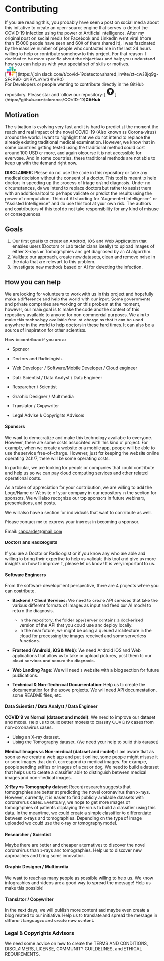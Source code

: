 # Contributing

<div class=text-justify>
If you are reading this, you probably have seen a post on social media about this initiative to create an open-source engine that serves to detect the COVID-19 infection using the power of Artificial Intelligence. After my original post on social media for Facebook and LinkedIn went viral (more than 15,000 people have seen and 600 of them shared it), I was fascinated by the massive number of people who contacted me in the last 24 hours willing to help or contribute somehow to this project. For that reason, I decided to be more specific about the objectives and help you understand how you can help us with your special set of skills or motives.

<br/>
[<img src="resources/slack_logo.png" width="30px" height="30px">](https://join.slack.com/t/covid-19detector/shared_invite/zt-cw28jq9g-2FcPBD~zNRYLnVhr34hrRQ)

<br/>
For Developers or people wanting to contribute directly in the GitHub repository. Please star and follow our repository:
[<img src="resources/github_logo.png" width="30px" height="30px">](https://github.com/elcronos/COVID-19)<b>GitHub</b>

## Motivation
The situation is evolving very fast and it is hard to predict at the moment the reach and real impact of the novel COVID-19 (Also known as Corona-virus) around the world. I want to highlight that we do not intend to replace the already existing traditional medical examination. However, we know that in some countries getting tested using the traditional method could cost around 100 USD or more, and again ofcourse it is not accessible for everyone. And in some countries, these traditional methods are not able to keep up with the demand right now.

**DISCLAIMER:** Please do not use the code in this repository or take any medical decision without the consent of a doctor. This tool is meant to help doctors in speeding up the process of triage or/and diagnosis. Under no circumstances, do we intend to replace doctors but rather to assist them with an additional tool to perhaps validate or predict the results using the power of computation. Think of AI standing for "Augmented Intelligence" or "Assisted Intelligence" and do use this tool at your own risk. The authors and contributors of this tool do not take responsibility for any kind of misuse or consequences.

## Goals
1. Our first goal is to create an Android, iOS and Web Application that enables users (Doctors or Lab technicians ideally) to upload images of either X-rays or Tomographies and get diagnosed by an AI algorithm.
2. Validate our approach, create new datasets, clean and remove noise in the data that are relevant to this problem.
3. Investigate new methods based on AI for detecting the infection.

## How you can help
We are looking for volunteers to work with us in this project and hopefully make a difference and help the world with our input. Some governments and private companies are working on this problem at the moment, however, our main goal is to make the code and the content of this repository available to anyone for non-commercial purposes. We aim to make this technology available free-of-charge so that it can be used anywhere in the world to help doctors in these hard times. It can also be a source of inspiration for other scientists.

How to contribute if you are a:

- Sponsor

- Doctors and Radiologists

- Web Developer / Software/Mobile Developer / Cloud engineer

- Data Scientist / Data Analyst / Data Engineer

- Researcher / Scientist

- Graphic Designer / Multimedia

- Translator / Copywriter

- Legal Advise & Copyrights Advisors

#### Sponsors
We want to democratize and make this technology available to everyone. However, there are some costs associated with this kind of project. For example, when we create a website or a mobile app, people will be able to use the service free-of-charge. However, just for keeping the website online operating 24h/7, there will be some operating costs.

In particular, we are looking for people or companies that could contribute and help us so we can pay cloud computing services and other related operational costs.

As a token of appreciation for your contribution, we are willing to add the Logo/Name or Website of your company in our repository in the section for sponsors. We will also recognize our top sponsors in future webinars, presentations, and posts.

We will also have a section for individuals that want to contribute as well.

Please contact me to express your interest in becoming a sponsor.

Email: capcarde@gmail.com

#### Doctors and Radiologists
If you are a Doctor or Radiologist or if you know any who are able and willing to bring their expertise to help us validate this tool and give us more insights on how to improve it, please let us know! It is very important to us.

#### Software Engineers
From the software development perspective, there are 4 projects where you can contribute.

- **Backend / Cloud Services**: We need to create API services that take the various different formats of images as input and feed our AI model to return the diagnosis.
  - In the repository, the folder app/server contains a dockerised version of the API that you could use and deploy locally.
  - In the near future, we might be using a queued architecture in the cloud for processing the images received and some serverless functions.

- **Frontend (Android, iOS & Web)**:
We need Android iOS and Web applications that allow us to take or upload pictures, post them to our cloud services and secure the diagnosis.

- **Web Landing Page**: We will need a website with a blog section for future publications.

- **Technical & Non-Technical Documentation**:
Help us to create the documentation for the above projects. We will need API documentation, some README files, etc.

#### Data Scientist / Data Analyst / Data Engineer
**COVID19 vs Normal (dataset and model)**: We need to improve our dataset and model. Help us to build better models to classify COVID19 cases from non-coronavirus cases.

  - Using an X-ray dataset.
  - Using the Tomography dataset. (We need your help to build this dataset)

**Medical Images vs Non-medical (dataset and model)**:
I am aware that as soon as we create a web app and put it online, some people might misuse it or send images that don't correspond to medical images. For example, people sending selfies or images of a cat or dog. We need to build a dataset that helps us to create a classifier able to distinguish between medical images and non-medical images.

**X-Ray vs Tomography dataset**
Recent research suggests that tomographies are better at predicting the novel coronavirus than x-rays. However, currently, it is easier to find publicly available datasets with coronavirus cases. Eventually, we hope to get more images of tomographies of patients displaying the virus to build a classifier using this data. In the meantime, we could create a simple classifier to differentiate between x-rays and tomographies. Depending on the type of image uploaded we could use the x-ray or tomography model.

#### Researcher / Scientist
Maybe there are better and cheaper alternatives to discover the novel coronavirus than x-rays and tomographies. Help us to discover new approaches and bring some innovation.

#### Graphic Designer / Multimedia
We want to reach as many people as possible willing to help us. We know infographics and videos are a good way to spread the message! Help us make this possible!

#### Translator / Copywriter
In the next days, we will publish more content and maybe even create a blog related to our initiative. Help us to translate and spread the message in different languages and create new content.

### Legal  & Copyrights Advisors
We need some advice on how to create the TERMS AND CONDITIONS, DISCLAIMERS, LICENSE, COMMUNITY GUILDELINES, and ETHICAL REQUIREMENTS.

</div>
